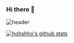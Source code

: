 ### Hi there 👋

![header](https://capsule-render.vercel.app/api?type=wave&color=auto&height=300&section=header&text=hohshho%20render&fontSize=90)

[![hohshho's github stats](https://github-readme-stats.vercel.app/api?username={hohshho}&show_icons=true&theme={theme})](https://github.com/{hohshho}/github-readme-stats)
